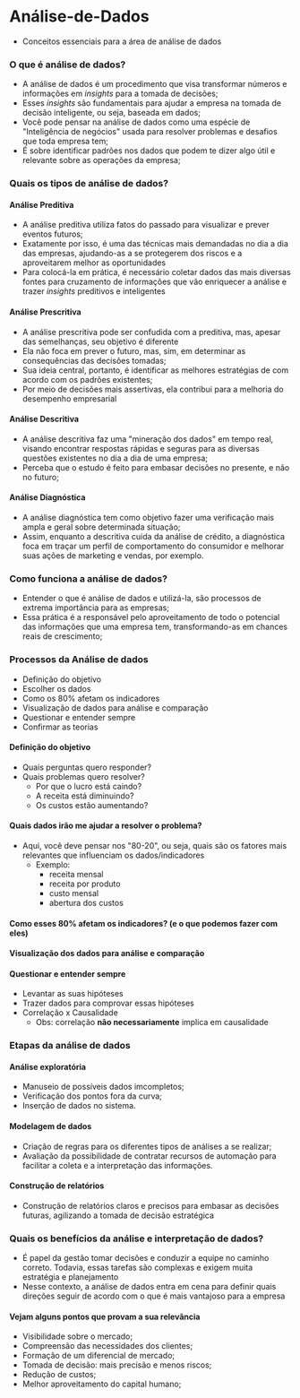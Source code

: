 # Análise-de-Dados

* Conceitos essenciais para a área de análise de dados

### O que é análise de dados?

* A análise de dados é um procedimento que visa transformar números e informações em _insights_ para a tomada de decisões;
* Esses _insights_ são fundamentais para ajudar a empresa na tomada de decisão inteligente, ou seja, baseada em dados;
* Você pode pensar na análise de dados como uma espécie de "Inteligência de negócios" usada para resolver problemas e desafios que toda empresa tem;
* É sobre identificar padrões nos dados que podem te dizer algo útil e relevante sobre as operações da empresa;

### Quais os tipos de análise de dados?

#### Análise Preditiva
* A análise preditiva utiliza fatos do passado para visualizar e prever eventos futuros;
* Exatamente por isso, é uma das técnicas mais demandadas no dia a dia das empresas, ajudando-as a se protegerem dos riscos e a aproveitarem melhor as oportunidades
* Para colocá-la em prática, é necessário coletar dados das mais diversas fontes para cruzamento de informações que vão enriquecer a análise e trazer _insights_ preditivos e inteligentes
#### Análise Prescritiva
* A análise prescritiva pode ser confudida com a preditiva, mas, apesar das semelhanças, seu objetivo é diferente
* Ela não foca em prever o futuro, mas, sim, em determinar as consequências das decisões tomadas;
* Sua ideia central, portanto, é identificar as melhores estratégias de com acordo com os padrões existentes;
* Por meio de decisões mais assertivas, ela contribui para a melhoria do desempenho empresarial
#### Análise Descritiva
* A análise descritiva faz uma "mineração dos dados" em tempo real, visando encontrar respostas rápidas e seguras para as diversas questões existentes no dia a dia de uma empresa;
* Perceba que o estudo é feito para embasar decisões no presente, e não no futuro;
#### Análise Diagnóstica
* A análise diagnóstica tem como objetivo fazer uma verificação mais ampla e geral sobre determinada situação;
* Assim, enquanto a descritiva cuida da análise de crédito, a diagnóstica foca em traçar um perfil de comportamento do consumidor e melhorar suas ações de marketing e vendas, por exemplo.

### Como funciona a análise de dados?

* Entender o que é análise de dados e utilizá-la, são processos de extrema importância para as empresas;
* Essa prática é a responsável pelo aproveitamento de todo o potencial das informações que uma empresa tem, transformando-as em chances reais de crescimento;

### Processos da Análise de dados

* Definição do objetivo
* Escolher os dados
* Como os 80% afetam os indicadores
* Visualização de dados para análise e comparação
* Questionar e entender sempre
* Confirmar as teorias

#### Definição do objetivo
* Quais perguntas quero responder?
* Quais problemas quero resolver?
  - Por que o lucro está caindo?
  - A receita está diminuindo?
  - Os custos estão aumentando?
#### Quais dados irão me ajudar a resolver o problema?
* Aqui, você deve pensar nos "80-20", ou seja, quais são os fatores mais relevantes que influenciam os dados/indicadores
  - Exemplo:
    - receita mensal
    - receita por produto
    - custo mensal
    - abertura dos custos
#### Como esses 80% afetam os indicadores? (e o que podemos fazer com eles)

#### Visualização dos dados para análise e comparação

#### Questionar e entender sempre 
* Levantar as suas hipóteses
* Trazer dados para comprovar essas hipóteses
* Correlação x Causalidade 
  - Obs: correlação __não necessariamente__ implica em causalidade
### Etapas da análise de dados

#### Análise exploratória
* Manuseio de possíveis dados imcompletos;
* Verificação dos pontos fora da curva;
* Inserção de dados no sistema.
#### Modelagem de dados
* Criação de regras para os diferentes tipos de análises a se realizar;
* Avaliação da possibilidade de contratar recursos de automação para facilitar a coleta e a interpretação das informações.
#### Construção de relatórios
* Construção de relatórios claros e precisos para embasar as decisões futuras, agilizando a tomada de decisão estratégica

### Quais os benefícios da análise e interpretação de dados?
* É papel da gestão tomar decisões e conduzir a equipe no caminho correto. Todavia, essas tarefas são complexas e exigem muita estratégia e planejamento
* Nesse contexto, a análise de dados entra em cena para definir quais direções seguir de acordo com o que é mais vantajoso para a empresa
#### Vejam alguns pontos que provam a sua relevância
* Visibilidade sobre o mercado;
* Compreensão das necessidades dos clientes;
* Formação de um diferencial de mercado;
* Tomada de decisão: mais precisão e menos riscos;
* Redução de custos;
* Melhor aproveitamento do capital humano;
